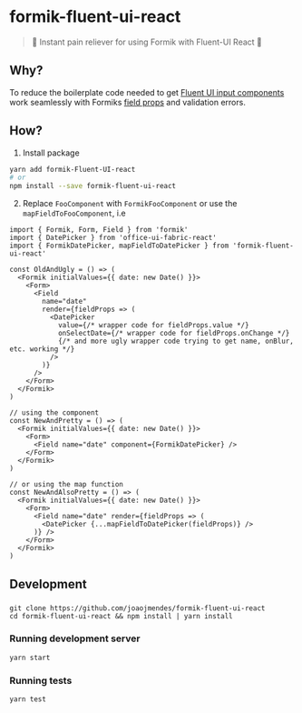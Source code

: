 

# formik-fluent-ui-react

> 💉 Instant pain reliever for using Formik with Fluent-UI React 💉

## Why?

To reduce the boilerplate code needed to get [Fluent UI input components](https://developer.microsoft.com/en-us/fabric#/components) work seamlessly with Formiks [field props](https://jaredpalmer.com/formik/docs/api/field) and validation errors.

## How?

1. Install package

```bash
yarn add formik-Fluent-UI-react
# or
npm install --save formik-fluent-ui-react
```

2. Replace `FooComponent` with `FormikFooComponent` or use the `mapFieldToFooComponent`, i.e

```tsx
import { Formik, Form, Field } from 'formik'
import { DatePicker } from 'office-ui-fabric-react'
import { FormikDatePicker, mapFieldToDatePicker } from 'formik-fluent-ui-react'

const OldAndUgly = () => (
  <Formik initialValues={{ date: new Date() }}>
    <Form>
      <Field
        name="date"
        render={fieldProps => (
          <DatePicker
            value={/* wrapper code for fieldProps.value */}
            onSelectDate={/* wrapper code for fieldProps.onChange */}
            {/* and more ugly wrapper code trying to get name, onBlur, etc. working */}
          />
        )}
      />
    </Form>
  </Formik>
)

// using the component
const NewAndPretty = () => (
  <Formik initialValues={{ date: new Date() }}>
    <Form>
      <Field name="date" component={FormikDatePicker} />
    </Form>
  </Formik>
)

// or using the map function
const NewAndAlsoPretty = () => (
  <Formik initialValues={{ date: new Date() }}>
    <Form>
      <Field name="date" render={fieldProps => (
        <DatePicker {...mapFieldToDatePicker(fieldProps)} />
      )} />
    </Form>
  </Formik>
)
```

## Development

###

```
git clone https://github.com/joaojmendes/formik-fluent-ui-react
cd formik-fluent-ui-react && npm install | yarn install
```

### Running development server

```
yarn start
```

### Running tests

```
yarn test
```

